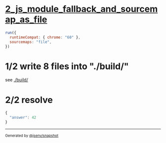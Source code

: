 # [2_js_module_fallback_and_sourcemap_as_file](../../script_type_module_inline_2.test.mjs#L43)

```js
run({
  runtimeCompat: { chrome: "60" },
  sourcemaps: "file",
})
```

# 1/2 write 8 files into "./build/"

see [./build/](./build/)

# 2/2 resolve

```js
{
  "answer": 42
}
```
---

<sub>
  Generated by <a href="https://github.com/jsenv/core/tree/main/packages/independent/snapshot">@jsenv/snapshot</a>
</sub>